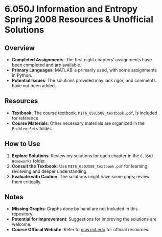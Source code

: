 # 6.050J Information and Entropy Spring 2008 Resources & Unofficial Solutions

## Overview

- **Completed Assignments**: The first eight chapters' assignments have been completed and are available.
- **Primary Languages**: MATLAB is primarily used, with some assignments in Python.
- **Potential Issues**: The solutions provided may lack rigor, and comments have not been added.

## Resources

- **Textbook**: The course textbook, `MIT6_050JS08_textbook.pdf`, is included for reference.
- **Course Materials**: Other necessary materials are organized in the `Problem Sets` folder.

## How to Use

1. **Explore Solutions**: Review my solutions for each chapter in the `6.050J Homeworks` folder.
2. **Consult the Textbook**: Use `MIT6_050JS08_textbook.pdf` for learning, reviewing and deeper understanding.
3. **Evaluate with Caution**: The solutions might have some gaps; review them critically.

## Notes

- **Missing Graphs**: Graphs done by hand are not included in this repository.
- **Potential for Improvement**: Suggestions for improving the solutions are welcome.
- **Course Official Website**: Refer to [ocw.mit.edu](https://ocw.mit.edu/courses/6-050j-information-and-entropy-spring-2008/) for official resources.
